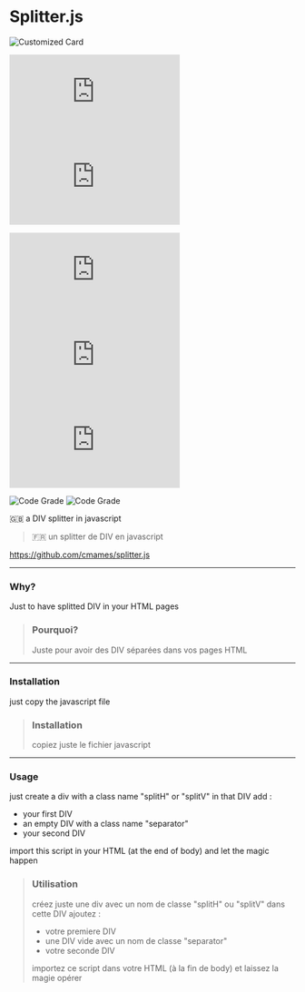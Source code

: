 # Splitter.js

![Customized Card](https://github-readme-stats.vercel.app/api/pin?username=cmames&repo=splitter.js&theme=aura)

[![GitHub license](https://img.shields.io/github/license/cmames/splitter.js)](https://github.com/cmames/splitter.js/blob/main/LICENSE)
![GitHub last commit](https://img.shields.io/github/last-commit/cmames/splitter.js)

![GitHub top language](https://img.shields.io/github/languages/top/cmames/splitter.js)
![GitHub code size in bytes](https://img.shields.io/github/languages/code-size/cmames/splitter.js)
![GitHub release (latest by date)](https://img.shields.io/github/v/release/cmames/splitter.js)

![Code Grade](https://api.codiga.io/project/29801/score/svg)
![Code Grade](https://api.codiga.io/project/29801/status/svg)


:uk: a DIV splitter in javascript
> :fr: un splitter de DIV en javascript

<a href="https://github.com/cmames/splitter.js">https://github.com/cmames/splitter.js</a>

---
### Why? 

Just to have splitted DIV in your HTML pages

> ### Pourquoi?
>
> Juste pour avoir des DIV séparées dans vos pages HTML

---
### Installation

just copy the javascript file 

> ### Installation
>
> copiez juste le fichier javascript

---
### Usage

 just create a div with a class name "splitH" or "splitV"
 in that DIV add :
 - your first DIV
 - an empty DIV with a class name "separator"
 - your second DIV

 import this script in your HTML (at the end of body)
 and let the magic happen

> ### Utilisation
>
> créez juste une div avec un nom de classe "splitH" ou "splitV"
> dans cette DIV ajoutez :
> - votre premiere DIV
> - une DIV vide avec un nom de classe "separator"
> - votre seconde DIV
>
> importez ce script dans votre HTML (à la fin de body)
> et laissez la magie opérer
>

